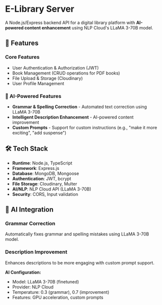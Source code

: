 # E-Library Server

A Node.js/Express backend API for a digital library platform with **AI-powered content enhancement** using NLP Cloud's LLaMA 3-70B model.

## 🚀 Features

### Core Features
- User Authentication & Authorization (JWT)
- Book Management (CRUD operations for PDF books)
- File Upload & Storage (Cloudinary)
- User Profile Management

### 🤖 AI-Powered Features
- **Grammar & Spelling Correction** - Automated text correction using LLaMA 3-70B
- **Intelligent Description Enhancement** - AI-powered content improvement
- **Custom Prompts** - Support for custom instructions (e.g., "make it more exciting", "add suspense")

## 🛠️ Tech Stack

- **Runtime**: Node.js, TypeScript
- **Framework**: Express.js
- **Database**: MongoDB, Mongoose
- **Authentication**: JWT, bcrypt
- **File Storage**: Cloudinary, Multer
- **AI/NLP**: NLP Cloud API (LLaMA 3-70B)
- **Security**: CORS, Input validation

## 🤖 AI Integration

### Grammar Correction
Automatically fixes grammar and spelling mistakes using LLaMA 3-70B model.

### Description Improvement
Enhances descriptions to be more engaging with custom prompt support.

**AI Configuration:**
- Model: LLaMA 3-70B (finetuned)
- Provider: NLP Cloud
- Temperature: 0.3 (grammar), 0.7 (improvement)
- Features: GPU acceleration, custom prompts
